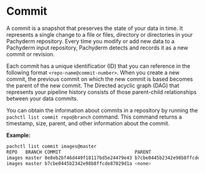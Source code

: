 # Commit

A commit is a snapshot that preserves the state of your data in time.
It represents a single change to a file or files, directory or directories
in your Pachyderm repository. Every time you modify or add new data to a
Pachyderm input repository, Pachyderm detects and records it as a new
commit or revision.

Each commit has a unique identificatior (ID) that you can reference in
the following format `<repo-name@commit-number>`. When you create a new
commit, the previous commit on which the new commit is based becomes
the parent of the new commit.
The Directed acyclic graph (DAG) that represents your pipeline history
consists of those parent-child relationships between your data commits.

You can obtain the information about commits in a repository by running
the `pachctl list commit repo@branch` command. This command returns a
timestamp, size, parent, and other information about the commit.

**Example:**

```bash
pachctl list commit images@master
REPO   BRANCH COMMIT                           PARENT                           STARTED        DURATION           SIZE
images master 8e8eb2bf46d449f18117bd5e24479e43 b7cbe0445b2342e98b8ffcde87029d1a 11 seconds ago Less than a second 255.9KiB
images master b7cbe0445b2342e98b8ffcde87029d1a <none>                           23 hours ago   Less than a second 238.3KiB
```
